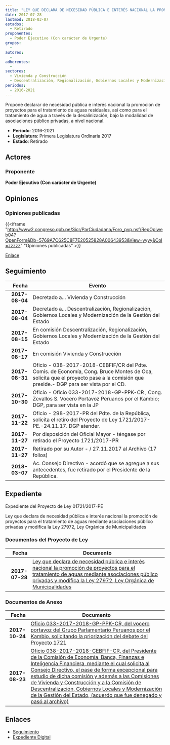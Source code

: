 ```yaml
---
title: "LEY QUE DECLARA DE NECESIDAD PÚBLICA E INTERÉS NACIONAL LA PROMOCIÓN DE PROYECTOS PARA EL TRATAMIENTO DE AGUAS MEDIANTE ASOCIACIONES PÚBLICO PRIVADAS Y MODIFICA LA LEY 27972, LEY ORGÁNICA DE MUNICIPALIDADES"
date: 2017-07-28
lastmod: 2018-03-07
estados: 
  - Retirado
proponentes: 
  - Poder Ejecutivo (Con carácter de Urgente)
grupos: 
  - 
autores: 
  - 
adherentes: 
  - 
sectores: 
  - Vivienda y Construcción
  - Descentralización, Regionalización, Gobiernos Locales y Modernización de la Gestión del Estado
periodos: 
  - 2016-2021
---
```


Propone declarar de necesidad pública e interés nacional la promoción de proyectos para el tratamiento de aguas residuales, así como para el tratamiento de agua a través de la desalinización, bajo la modalidad de asociaciones público privadas, a nivel nacional.

- **Periodo**: 2016-2021
- **Legislatura**: Primera Legislatura Ordinaria 2017
- **Estado**: Retirado

## Actores

### Proponente

**Poder Ejecutivo (Con carácter de Urgente)**


## Opiniones

### Opiniones publicadas

{{<iframe "http://www2.congreso.gob.pe/Sicr/ParCiudadana/Foro_pvp.nsf/RepOpiweb04?OpenForm&Db=5769A7C625C8F7E20525828A00643953&View=yyyy&Col=zzzzz" "Opiniones publicadas" >}}

[Enlace](http://www2.congreso.gob.pe/Sicr/ParCiudadana/Foro_pvp.nsf/RepOpiweb04?OpenForm&Db=5769A7C625C8F7E20525828A00643953&View=yyyy&Col=zzzzz)

## Seguimiento

| Fecha | Evento |
|------:|--------|
| **2017-08-04** | Decretado a... Vivienda y Construcción|
| **2017-08-04** | Decretado a... Descentralización, Regionalización, Gobiernos Locales y Modernización de la Gestión del Estado|
| **2017-08-15** | En comisión Descentralización, Regionalización, Gobiernos Locales y Modernización de la Gestión del Estado|
| **2017-08-17** | En comisión Vivienda y Construcción|
| **2017-08-31** | Oficio - 038-2017-2018-CEBFIF/CR del Pdte. Comis. de Economía, Cong. Bruce Montes de Oca, solicita que el proyecto pase a la comisión que preside.- DGP para ser vista por el CD.|
| **2017-10-30** | Oficio - Oficio 033-2017-2018-GP-PPK-CR , Cong. Zevallos S. Vocero Portavoz Peruanos por el Kambio; DGP, para ser vista en la JP|
| **2017-11-22** | Oficio - 298-2017-PR del Pdte. de la República, solicita el retiro del Proyecto de Ley 1721/2017-PE.-24.11.17. DGP atender.|
| **2017-11-27** | Por disposición del Oficial Mayor - téngase por retirado el Proyecto 1721/2017-PR|
| **2017-11-27** | Retirado por su Autor - / 27.11.2017 al Archivo (17 folios)|
| **2018-03-07** | Ac. Consejo Directivo - acordó que se agregue a sus antecedentes, fue retirado por el Presidente de la República.|


## Expediente

Expediente del Proyecto de Ley 01721/2017-PE

Ley que declara de necesidad pública e interés nacional la promoción de proyectos para el tratamiento de aguas mediante asociaciones público privadas y modifica la Ley 27972, Ley Orgánica de Municipalidades


### Documentos del Proyecto de Ley

| Fecha | Documento |
|------:|--------|
| **2017-07-28** | [Ley que declara de necesidad pública e interés nacional la promoción de proyectos para el tratamiento de aguas mediante asociaciones público privadas y modifica la Ley 27972, Ley Orgánica de Municipalidades](http://www.leyes.congreso.gob.pe/Documentos/2016_2021/Proyectos_de_Ley_y_de_Resoluciones_Legislativas/PL0172120170728.pdf) |

### Documentos de Anexo

| Fecha | Documento |
|------:|--------|
| **2017-10-24** | [Oficio 033-2017-2018-GP-PPK-CR, del vocero portavoz del Grupo Parlamentario Peruanos por el Kambio, solicitando la priorización del debate del Proyecto 1721](http://www.leyes.congreso.gob.pe/Documentos/2016_2021/Oficios/Congresistas/OFICIO-033-2017-2018-GP-PPK-CR.PDF) |
| **2017-08-23** | [Oficio 038-2017-2018-CEBFIF-CR, del Presidente de la Comisión de Economía, Banca, Finanzas e Inteligencia Financiera, mediante el cual solicita al Consejo Directivo, el pase de forma excepcional para estudio de dicha comisión y además a las Comisiones de Vivienda y Construcción y a la Comisión de Descentralización, Gobiernos Locales y Modernización de la Gestión del Estado, (acuerdo que fue denegado y pasó al archivo)](http://www.leyes.congreso.gob.pe/Documentos/2016_2021/Oficios/Comisiones_Ordinarias/OFICIO-038-2017-2018-CEBFIF-CR..pdf) |

## Enlaces 

- [Seguimiento](http://www2.congreso.gob.pehttp://www2.congreso.gob.pe/Sicr/TraDocEstProc/CLProLey2016.nsf/f7fff46988ca05b1052578e100829cc7/3b0fafdeb0ab7e5c0525816b005a0faf?OpenDocument)
- [Expediente Digital](http://www2.congreso.gob.pehttp://www2.congreso.gob.pe/Sicr/TraDocEstProc/CLProLey2016.nsf/f7fff46988ca05b1052578e100829cc7/3b0fafdeb0ab7e5c0525816b005a0faf?OpenDocument&Click=05257FB7005EB655.eb71d0cf91d8294e05256cdf006b5706/$Body/0.1C6C)
